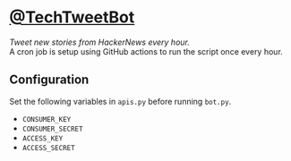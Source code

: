 # [@TechTweetBot](https://twitter.com/TechTweetBot)

_Tweet new stories from HackerNews every hour._<br>
A cron job is setup using GitHub actions to run the script once every hour.

## Configuration

Set the following variables in `apis.py` before running `bot.py`.

- `CONSUMER_KEY`
- `CONSUMER_SECRET`
- `ACCESS_KEY`
- `ACCESS_SECRET`
